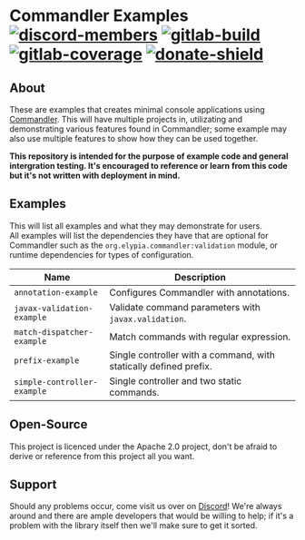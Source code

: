 # Commandler Examples [![discord-members]][Discord] [![gitlab-build]][gitlab] [![gitlab-coverage]][gitlab] [![donate-shield]][elypia-donate]

## About
These are examples that creates minimal console applications using 
[Commandler]. This will have multiple projects in, utilizating and
demonstrating various features found in Commandler; some example may also use multiple 
features to show how they can be used together.

**This repository is intended for the purpose of example code and general
intergration testing. It's encouraged to reference or learn from this 
code but it's not written with deployment in mind.**

## Examples
This will list all examples and what they may demonstrate for users.  
All examples will list the dependencies they have that are optional for Commandler
such as the `org.elypia.commandler:validation` module, or runtime dependencies 
for types of configuration.

| Name                        | Description                                                       |
|-----------------------------|-------------------------------------------------------------------|
| `annotation-example`        | Configures Commandler with annotations.                           |
| `javax-validation-example`  | Validate command parameters with `javax.validation`.              |
| `match-dispatcher-example`  | Match commands with regular expression.                           |
| `prefix-example`            | Single controller with a command, with statically defined prefix. |
| `simple-controller-example` | Single controller and two static commands.                        |
 

## Open-Source
This project is licenced under the Apache 2.0 project, don't be afraid to derive or reference
from this project all you want.

## Support
Should any problems occur, come visit us over on [Discord]! We're always around and
there are ample developers that would be willing to help; if it's a problem with the library
itself then we'll make sure to get it sorted.

[Discord]: https://discordapp.com/invite/hprGMaM "Discord Invite"
[gitlab]: https://gitlab.com/Elypia/commandler-examples/commits/master "Repository on GitLab"
[elypia-donate]: https://elypia.org/donate "Donate to Elypia"
[Commandler]: https://gitlab.com/Elypia/commandler "Commandler on GitLab"

[discord-members]: https://discordapp.com/api/guilds/184657525990359041/widget.png "Discord Shield"
[gitlab-build]: https://gitlab.com/Elypia/commandler-examples/badges/master/pipeline.svg "GitLab Build Shield"
[gitlab-coverage]: https://gitlab.com/Elypia/commandler-examples/badges/master/coverage.svg "GitLab Coverage Shield"
[donate-shield]: https://img.shields.io/badge/Elypia-Donate-blueviolet "Donate Shield"
